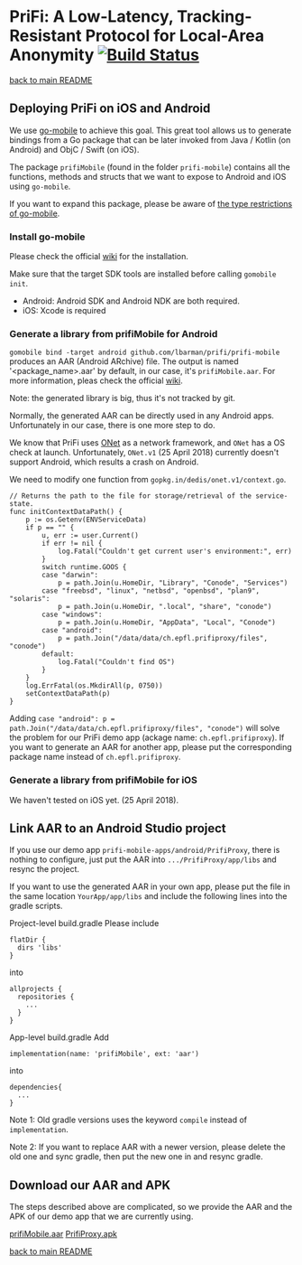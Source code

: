 # PriFi: A Low-Latency, Tracking-Resistant Protocol for Local-Area Anonymity [![Build Status](https://travis-ci.org/lbarman/prifi.svg?branch=master)](https://travis-ci.org/lbarman/prifi)

[back to main README](README.md)


## Deploying PriFi on iOS and Android

We use [go-mobile](https://github.com/golang/mobile) to achieve this goal. This great tool allows us to generate bindings from a Go package that can be later invoked from Java / Kotlin (on Android) and ObjC / Swift (on iOS).

The package `prifiMobile` (found in the folder `prifi-mobile`) contains all the functions, methods and structs that we want to expose to Android and iOS using `go-mobile`.

If you want to expand this package, please be aware of [the type restrictions of go-mobile](https://godoc.org/golang.org/x/mobile/cmd/gobind#hdr-Type_restrictions).

### Install go-mobile

Please check the official [wiki](https://godoc.org/golang.org/x/mobile/cmd/gomobile) for the installation.

Make sure that the target SDK tools are installed before calling `gomobile init`.
- Android: Android SDK and Android NDK are both required.
- iOS: Xcode is required

### Generate a library from prifiMobile for Android

`gomobile bind -target android github.com/lbarman/prifi/prifi-mobile` produces an AAR (Android ARchive) file. The output is named '<package_name>.aar' by default, in our case, it's `prifiMobile.aar`. For more information, pleas check the official [wiki](https://godoc.org/golang.org/x/mobile/cmd/gomobile).

Note: the generated library is big, thus it's not tracked by git.

Normally, the generated AAR can be directly used in any Android apps. Unfortunately in our case, there is one more step to do.

We know that PriFi uses [ONet](https://github.com/dedis/onet) as a network framework, and `ONet` has a OS check at launch. Unfortunately, `ONet.v1` (25 April 2018) currently doesn't support Android, which results a crash on Android.

We need to modify one function from `gopkg.in/dedis/onet.v1/context.go`.
```
// Returns the path to the file for storage/retrieval of the service-state.
func initContextDataPath() {
	p := os.Getenv(ENVServiceData)
	if p == "" {
		u, err := user.Current()
		if err != nil {
			log.Fatal("Couldn't get current user's environment:", err)
		}
		switch runtime.GOOS {
		case "darwin":
			p = path.Join(u.HomeDir, "Library", "Conode", "Services")
		case "freebsd", "linux", "netbsd", "openbsd", "plan9", "solaris":
			p = path.Join(u.HomeDir, ".local", "share", "conode")
		case "windows":
			p = path.Join(u.HomeDir, "AppData", "Local", "Conode")
		case "android":
			p = path.Join("/data/data/ch.epfl.prifiproxy/files", "conode")
		default:
			log.Fatal("Couldn't find OS")
		}
	}
	log.ErrFatal(os.MkdirAll(p, 0750))
	setContextDataPath(p)
}
```
Adding `case "android": p = path.Join("/data/data/ch.epfl.prifiproxy/files", "conode")` will solve the problem for our PriFi demo app (ackage name: `ch.epfl.prifiproxy`). If you want to generate an AAR for another app, please put the corresponding package name instead of `ch.epfl.prifiproxy`.

### Generate a library from prifiMobile for iOS

We haven't tested on iOS yet. (25 April 2018).


## Link AAR to an Android Studio project

If you use our demo app `prifi-mobile-apps/android/PrifiProxy`, there is nothing to configure, just put the AAR into `.../PrifiProxy/app/libs` and resync the project.

If you want to use the generated AAR in your own app, please put the file in the same location `YourApp/app/libs` and include the following lines into the gradle scripts.

Project-level build.gradle
Please include
```
flatDir {
  dirs 'libs'
}
```
into
```
allprojects {
  repositories {
    ...
  }
}
```

App-level build.gradle
Add
```
implementation(name: 'prifiMobile', ext: 'aar')
```
into
```
dependencies{
  ...
}
```

Note 1: Old gradle versions uses the keyword `compile` instead of `implementation`.

Note 2: If you want to replace AAR with a newer version, please delete the old one and sync gradle, then put the new one in and resync gradle.


## Download our AAR and APK

The steps described above are complicated, so we provide the AAR and the APK of our demo app that we are currently using.

[prifiMobile.aar](https://drive.google.com/file/d/1Pck2us_HcVQHeMkWvHp7w4nR-loVpknZ/view?usp=sharing)
[PrifiProxy.apk](https://drive.google.com/file/d/1ABPJ5cSVmpP8_a6U0s-9sjlyM3HqduiE/view?usp=sharing)


[back to main README](README.md)
